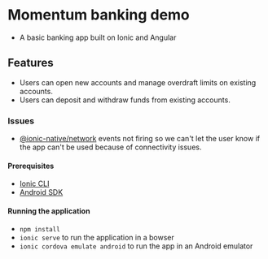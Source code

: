# Momentum banking demo

- A basic banking app built on Ionic and Angular

## Features
- Users can open new accounts and manage overdraft limits on existing accounts.
- Users can deposit and withdraw funds from existing accounts.

### Issues
- [@ionic-native/network](https://github.com/ionic-team/ionic-native/issues/3088) events not firing so we can't let the user know if
the app can't be used because of connectivity issues.

#### Prerequisites
- [Ionic CLI](https://ionicframework.com/docs/cli)
- [Android SDK](https://developer.android.com/studio)

#### Running the application
- `npm install`
- `ionic serve` to run the application in a bowser
- `ionic cordova emulate android` to run the app in an Android emulator